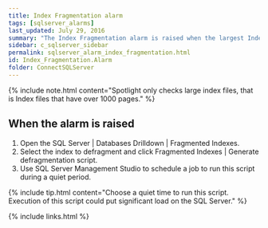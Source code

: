 ```yaml
---
title: Index Fragmentation alarm
tags: [sqlserver_alarms]
last_updated: July 29, 2016
summary: "The Index Fragmentation alarm is raised when the largest Index file on the SQL Server is more than 5% fragmented. It is a good idea to defragment large index files that are more than 5% fragmented."
sidebar: c_sqlserver_sidebar
permalink: sqlserver_alarm_index_fragmentation.html
id: Index_Fragmentation.Alarm
folder: ConnectSQLServer
---
```



{% include note.html content="Spotlight only checks large index files, that is Index files that have over 1000 pages." %}


## When the alarm is raised

1. Open the SQL Server \| Databases Drilldown \| Fragmented Indexes.
2. Select the index to defragment and click Fragmented Indexes \| Generate defragmentation script.
3. Use SQL Server Management Studio to schedule a job to run this script during a quiet period.


{% include tip.html content="Choose a quiet time to run this script. Execution of this script could put significant load on the SQL Server." %}

{% include links.html %}
